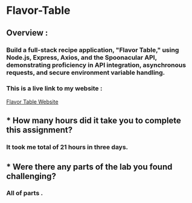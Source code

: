 # Flavor-Table

## Overview :

### Build a full-stack recipe application, "Flavor Table," using Node.js, Express, Axios, and the Spoonacular API, demonstrating proficiency in API integration, asynchronous requests, and secure environment variable handling.

### This is a live link to my website :

[Flavor Table Website](https://bisanf00.github.io/Flavor-Table/)

## * How many hours did it take you to complete this assignment?

### It took me total of 21 hours in three days.

## * Were there any parts of the lab you found challenging?

### All of parts .
